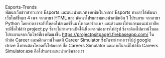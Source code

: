 Esports-Trends \
พัฒนาเว็บข่าวสารวงการ Esports และแนะนำแนวทางอาชีพในวงการ Esports
ทางเราได้พัฒนาเว็บไซต์ขึ้นมา 4 เพจ จากภาษา HTML และ พัฒนาโปรแกรมแนะนำอาชีพอีก 1 โปรแกรม จากภาษา Python
โดยทางเราจะอัปโหลดโฟลเดอร์ขึ้นมาโฟลเดอร์ละเพจ
และส่วนของโปรแกรมแนะนำอาชีพจะมีชื่อไฟล์ว่า project.py ซึ่งจะไม่สามารถเปิดได้เนื่องจากต้องการไฟล์รูป ซึ่งจะต้องไปดาวน์โหลดโปรแกรมจากเว็บไซต์ที่เราพัฒนาขึ้น https://projectpsitpage1.firebaseapp.com/ ในหัวข้อ Career และคลิกดาวน์โหลดที่ Career Simulator ซึ่งมันจะนำทางเราไปสู่ google drive ซึ่งท่านต้องโหลดทั้งโฟลเดอร์ ชื่อ Careers Simulator และภายในจะมีไฟล์ชื่อ Careers Simulator.exe คือโปรแกรมแนะนำอาชีพของเรา
